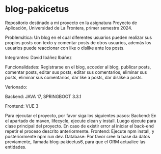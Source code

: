 # blog-pakicetus
Repositorio destinado a mi proyecto en la asignatura Proyecto de Aplicación, Universidad de La Frontera, primer semestre 2024.

Problemática: Un blog en el cual diferentes usuarios pueden realizar sus propios posts con texto y comentar posts de otros usuarios, además los usuarios puede reaccionar con like o dislike ante los posts.

Integrantes: David Ibáñez Ibáñez

Funcionalidades: Registrarse en el blog, acceder al blog, publicar posts, comentar posts, editar sus posts, editar sus comentarios, eliminar sus posts, eliminar sus comentarios, dar like a posts, dar dislike a posts.

Verionado:

Backend: JAVA 17, SPRINGBOOT 3.3.1

Frontend: VUE 3

Para ejecutar el proyecto, por favor siga los siguientes pasos:
Backend: En el apartado de maven, lifecycle, ejecute clean y install. Luego ejecute para clase principal del proyecto. En caso de existir error al iniciar el back-end repetir el proceso descrito anteriormente.
Frontend: Ejecute npm install, y posteriormente npm run dev.
Database: Por favor cree la base da datos previamente, llamada blog-pakicetus6, para que el ORM actualice las entidades.
